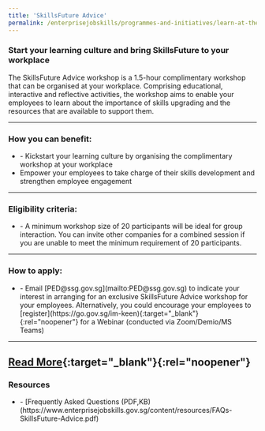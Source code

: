 ```yaml
---
title: 'SkillsFuture Advice'
permalink: /enterprisejobskills/programmes-and-initiatives/learn-at-the-workplace/in-house-training-support/national-centre-of-excellence-for-workplace-learning--nace-/skillsfuture-advice/
---
```


### Start your learning culture and bring SkillsFuture to your workplace

The SkillsFuture Advice workshop is a 1.5-hour complimentary workshop that can be organised at your workplace. Comprising educational, interactive and reflective activities, the workshop aims to enable your employees to learn about the importance of skills upgrading and the resources that are available to support them.

---

### How you can benefit:

<ul><li>- Kickstart your learning culture by organising the complimentary workshop at your workplace<br></li><li>Empower your employees to take charge of their skills development and strengthen employee engagement</li></ul>

---

### Eligibility criteria:

<ul><li>- A minimum workshop size of 20 participants will be ideal for group interaction. You can invite other companies for a combined session if you are unable to meet the minimum requirement of 20 participants.</li></ul>

---

### How to apply:

<ul><li>- Email [PED@ssg.gov.sg](mailto:PED@ssg.gov.sg) to indicate your interest in arranging for an exclusive SkillsFuture Advice workshop for your employees. Alternatively, you could encourage your employees to [register](https://go.gov.sg/im-keen){:target="_blank"}{:rel="noopener"} for a Webinar (conducted via Zoom/Demio/MS Teams)</li></ul>

---

[Read More](https://www.skillsfuture.gov.sg/advice#howcanibringittomyorganisation){:target="_blank"}{:rel="noopener"}
---

### Resources

<ul><li>- [Frequently Asked Questions (PDF,KB)(https://www.enterprisejobskills.gov.sg/content/resources/FAQs-SkillsFuture-Advice.pdf)</li></ul>

